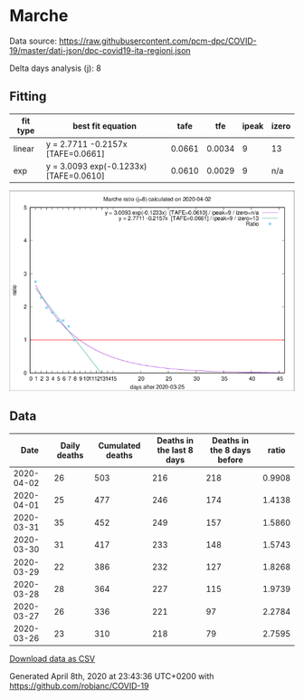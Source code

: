 # Marche

Data source: https://raw.githubusercontent.com/pcm-dpc/COVID-19/master/dati-json/dpc-covid19-ita-regioni.json

Delta days analysis (j): 8

## Fitting 
|fit type|best fit equation|tafe|tfe|ipeak|izero|
|-------|-----|--------|------|---|---|
|linear|y = 2.7711 -0.2157x  [TAFE=0.0661]|0.0661|0.0034|9|13|
|exp|y = 3.0093 exp(-0.1233x)  [TAFE=0.0610]|0.0610|0.0029|9|n/a|

![Plot](COVID-19_marche_j8_2020-04-02.png)

## Data
|Date|Daily deaths|Cumulated deaths|Deaths in the last 8 days|Deaths in the 8 days before|ratio|
|----|----------|-----------|-------|--------------------|-----|
|2020-04-02|26|503|216|218|0.9908|
|2020-04-01|25|477|246|174|1.4138|
|2020-03-31|35|452|249|157|1.5860|
|2020-03-30|31|417|233|148|1.5743|
|2020-03-29|22|386|232|127|1.8268|
|2020-03-28|28|364|227|115|1.9739|
|2020-03-27|26|336|221|97|2.2784|
|2020-03-26|23|310|218|79|2.7595|

[Download data as CSV](COVID-19_marche_j8_2020-04-02.csv)

Generated April 8th, 2020 at 23:43:36 UTC+0200 with https://github.com/robianc/COVID-19
